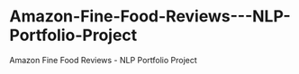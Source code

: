 # Amazon-Fine-Food-Reviews---NLP-Portfolio-Project
Amazon Fine Food Reviews - NLP Portfolio Project
